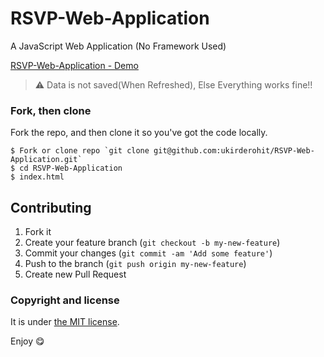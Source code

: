 # RSVP-Web-Application
A JavaScript Web Application (No Framework Used)

[RSVP-Web-Application - Demo](http://ukirderohit.me/RSVP-Web-Application/)


> :warning:
  Data is not saved(When Refreshed), Else Everything works fine!!

### Fork, then clone

Fork the repo, and then clone it so you've got the code locally.

```
$ Fork or clone repo `git clone git@github.com:ukirderohit/RSVP-Web-Application.git`
$ cd RSVP-Web-Application
$ index.html
```

## Contributing

1. Fork it
2. Create your feature branch (`git checkout -b my-new-feature`)
3. Commit your changes (`git commit -am 'Add some feature'`)
4. Push to the branch (`git push origin my-new-feature`)
5. Create new Pull Request

### Copyright and license

It is under [the MIT license](/LICENSE).

Enjoy :yum:

